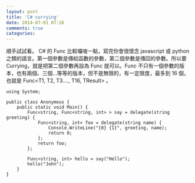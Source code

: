 ```yaml
---
layout: post
title: 'C# currying'
date: 2014-07-01 07:26
comments: true
categories: 
---
```

順手試試看。
C# 的 Func 比較囉唆一點，寫完你會很懷念 javascript 或 python 之類的語言。第一個參數是傳給函數的參數，第二個參數是傳回的參數。所以要 Currying，就是把第二個參數再設為 Func 就可以。Func 不只有一個參數的版本，也有兩個、三個...等等的版本，但不是無限的，有一定限度，最多到 16 個，也就是 Func\<T1, T2, T3...., T16, TResult> 。

```
using System;

public class Anonymous {
    public static void Main() {
        Func<string, Func<string, int> > say = delegate(string greeting) {
            Func<string, int> foo = delegate(string name) {
                Console.WriteLine("{0} {1}", greeting, name);
                return 0;
            };
            return foo;
        };

        Func<string, int> hello = say("Hello");
        hello("John");
    }
}
```